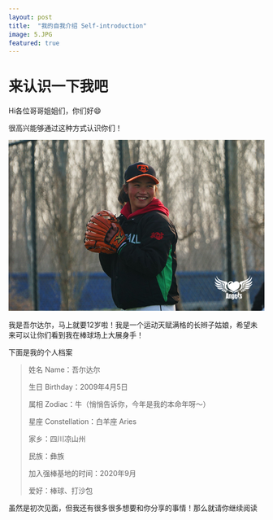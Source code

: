 ```yaml
---
layout: post
title:  "我的自我介绍 Self-introduction"
image: 5.JPG
featured: true
---
```

# 来认识一下我吧
Hi各位哥哥姐姐们，你们好😄

很高兴能够通过这种方式认识你们！

![5.JPG](../assets/images/5.JPG)

我是吾尔达尔，马上就要12岁啦！我是一个运动天赋满格的长辫子姑娘，希望未来可以让你们看到我在棒球场上大展身手！

下面是我的个人档案
> 姓名 Name：吾尔达尔
> 
> 生日 Birthday：2009年4月5日
> 
> 属相 Zodiac：牛（悄悄告诉你，今年是我的本命年呀～）
> 
> 星座 Constellation：白羊座 Aries
> 
> 家乡：四川凉山州
> 
> 民族：彝族
> 
> 加入强棒基地的时间：2020年9月
> 
> 爱好：棒球、打沙包

虽然是初次见面，但我还有很多很多想要和你分享的事情！那么就请你继续阅读
